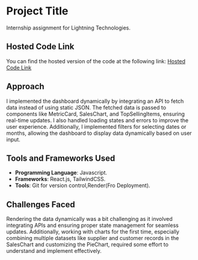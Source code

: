 # Project Title

Internship assignment for Lightning Technologies.

## Hosted Code Link

You can find the hosted version of the code at the following link: [Hosted Code Link](https://lightning-technologies-assignment.onrender.com/?date=01-01-2025)

## Approach

I implemented the dashboard dynamically by integrating an API to fetch data instead of using static JSON. The fetched data is passed to components like MetricCard, SalesChart, and TopSellingItems, ensuring real-time updates. I also handled loading states and errors to improve the user experience. Additionally, I implemented filters for selecting dates or months, allowing the dashboard to display data dynamically based on user input.


## Tools and Frameworks Used

- **Programming Language**: Javascript.
- **Frameworks**: React.js, TailwindCSS.
- **Tools**: Git for version control,Render(Fro Deployment).

## Challenges Faced

Rendering the data dynamically was a bit challenging as it involved integrating APIs and ensuring proper state management for seamless updates. Additionally, working with charts for the first time, especially combining multiple datasets like supplier and customer records in the SalesChart and customizing the PieChart, required some effort to understand and implement effectively.




